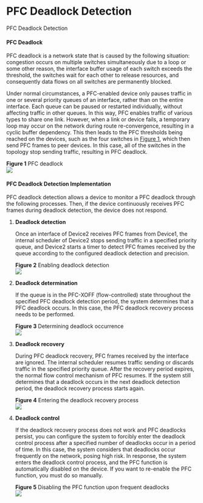 PFC Deadlock Detection
======================

PFC Deadlock Detection

#### PFC Deadlock

PFC deadlock is a network state that is caused by the following situation: congestion occurs on multiple switches simultaneously due to a loop or some other reason, the interface buffer usage of each switch exceeds the threshold, the switches wait for each other to release resources, and consequently data flows on all switches are permanently blocked.

Under normal circumstances, a PFC-enabled device only pauses traffic in one or several priority queues of an interface, rather than on the entire interface. Each queue can be paused or restarted individually, without affecting traffic in other queues. In this way, PFC enables traffic of various types to share one link. However, when a link or device fails, a temporary loop may occur on the network during route re-convergence, resulting in a cyclic buffer dependency. This then leads to the PFC thresholds being reached on the devices, such as the four switches in [Figure 1](#EN-US_CONCEPT_0000001512830090__fig1829710437420), which then send PFC frames to peer devices. In this case, all of the switches in the topology stop sending traffic, resulting in PFC deadlock.

**Figure 1** PFC deadlock  
![](figure/en-us_image_0000001513029706.png)

#### PFC Deadlock Detection Implementation

PFC deadlock detection allows a device to monitor a PFC deadlock through the following processes. Then, if the device continuously receives PFC frames during deadlock detection, the device does not respond.

1. **Deadlock detection**
   
   Once an interface of Device2 receives PFC frames from Device1, the internal scheduler of Device2 stops sending traffic in a specified priority queue, and Device2 starts a timer to detect PFC frames received by the queue according to the configured deadlock detection and precision.
   
   **Figure 2** Enabling deadlock detection  
   ![](figure/en-us_image_0000001563750009.png)
2. **Deadlock determination**
   
   If the queue is in the PFC-XOFF (flow-controlled) state throughout the specified PFC deadlock detection period, the system determines that a PFC deadlock occurs. In this case, the PFC deadlock recovery process needs to be performed.
   
   **Figure 3** Determining deadlock occurrence  
   ![](figure/en-us_image_0000001564109749.png)
3. **Deadlock recovery**
   
   During PFC deadlock recovery, PFC frames received by the interface are ignored. The internal scheduler resumes traffic sending or discards traffic in the specified priority queue. After the recovery period expires, the normal flow control mechanism of PFC resumes. If the system still determines that a deadlock occurs in the next deadlock detection period, the deadlock recovery process starts again.
   
   **Figure 4** Entering the deadlock recovery process  
   ![](figure/en-us_image_0000001563989913.png)
4. **Deadlock control**
   
   If the deadlock recovery process does not work and PFC deadlocks persist, you can configure the system to forcibly enter the deadlock control process after a specified number of deadlocks occur in a period of time. In this case, the system considers that deadlocks occur frequently on the network, posing high risk. In response, the system enters the deadlock control process, and the PFC function is automatically disabled on the device. If you want to re-enable the PFC function, you must do so manually.
   
   **Figure 5** Disabling the PFC function upon frequent deadlocks  
   ![](figure/en-us_image_0000001563750013.png)